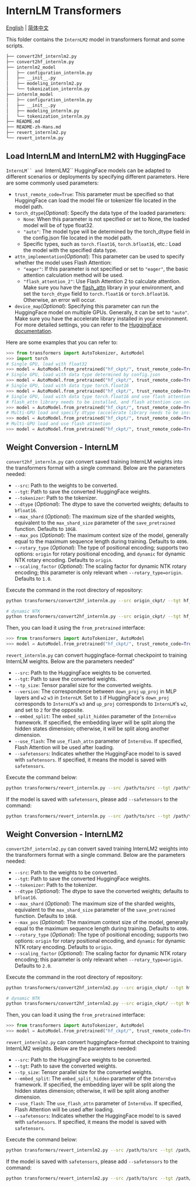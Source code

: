 # InternLM Transformers

[English](./README.md) |
[简体中文](./README-zh-Hans.md)

This folder contains the `InternLM2` model in transformers format and some scripts.

```bash
├── convert2hf_internlm2.py
├── convert2hf_internlm.py
├── internlm2_model
│   ├── configuration_internlm.py
│   ├── __init__.py
│   ├── modeling_internlm2.py
│   └── tokenization_internlm.py
├── internlm_model
│   ├── configuration_internlm.py
│   ├── __init__.py
│   ├── modeling_internlm.py
│   └── tokenization_internlm.py
├── README.md
├── README-zh-Hans.md
├── revert_internlm2.py
└── revert_internlm.py
```

## Load InternLM and InternLM2 with HuggingFace

`InternLM`` and `InternLM2`` HuggingFace models can be adapted to different scenarios or deployments by specifying different parameters. Here are some commonly used parameters:

- `trust_remote_code=True`: This parameter must be specified so that HuggingFace can load the model file or tokenizer file located in the model path.
- `torch_dtype`(*Optional*): Specify the data type of the loaded parameters:
    - `None`: When this parameter is not specified or set to None, the loaded model will be of type float32.
    - `"auto"`: The model type will be determined by the torch_dtype field in the config.json file located in the model path.
    - Specific types, such as `torch.float16`, `torch.bfloat16`, etc.: Load the model with the specified data type.
- `attn_implementation`(*Optional*): This parameter can be used to specify whether the model uses Flash Attention:
    - `"eager"`: If this parameter is not specified or set to `"eager"`, the basic attention calculation method will be used.
    - `"flash_attention_2"`: Use Flash Attention 2 to calculate attention. Make sure you have the [flash_attn](https://github.com/Dao-AILab/flash-attention) library in your environment, and set the `torch_dtype` field to `torch.float16` or `torch.bfloat16`. Otherwise, an error will occur.
- `device_map`(*Optional*): Specifying this parameter can run the HuggingFace model on multiple GPUs. Generally, it can be set to `"auto"`. Make sure you have the accelerate library installed in your environment. For more detailed settings, you can refer to the [HuggingFace documentation](https://huggingface.co/docs/accelerate/main/en/concept_guides/big_model_inference).

Here are some examples that you can refer to:

```python
>>> from transformers import AutoTokenizer, AutoModel
>>> import torch
# Single GPU, load with float32
>>> model = AutoModel.from_pretrained("hf_ckpt/", trust_remote_code=True).cuda()
# Single GPU, load with data type determined by config.json
>>> model = AutoModel.from_pretrained("hf_ckpt/", trust_remote_code=True, torch_dtype="auto").cuda()
# Single GPU, load with data type torch.float16
>>> model = AutoModel.from_pretrained("hf_ckpt/", trust_remote_code=True, torch_dtype=torch.float16).cuda()
# Single GPU, load with data type torch.float16 and use flash attention
# flash_attn library needs to be installed, and flash attention can only be used with float16 and bfloat16
>>> model = AutoModel.from_pretrained("hf_ckpt/", trust_remote_code=True, torch_dtype=torch.float16, attn_implementation="flash_attention_2").cuda()
# Multi-GPU load and specify dtype (accelerate library needs to be installed: pip install accelerate)
>>> model = AutoModel.from_pretrained("hf_ckpt/", trust_remote_code=True, torch_dtype=torch.float16, device_map="auto")
# Multi-GPU load and use flash attention
>>> model = AutoModel.from_pretrained("hf_ckpt/", trust_remote_code=True, torch_dtype=torch.float16, device_map="auto", attn_implementation="flash_attention_2")
```

## Weight Conversion - InternLM

`convert2hf_internlm.py` can convert saved training InternLM weights into the transformers format with a single command. Below are the parameters needed:

- `--src`: Path to the weights to be converted.
- `--tgt`: Path to save the converted HuggingFace weights.
- `--tokenizer`: Path to the tokenizer.
- `--dtype` (*Optional*): The dtype to save the converted weights; defaults to `bfloat16`.
- `--max_shard` (*Optional*): The maximum size of the sharded weights, equivalent to the `max_shard_size` parameter of the `save_pretrained` function. Defaults to `10GB`.
- `--max_pos` (*Optional*): The maximum context size of the model, generally equal to the maximum sequence length during training. Defaults to `4096`.
- `--rotary_type` (*Optional*): The type of positional encoding; supports two options: `origin` for rotary positional encoding, and `dynamic` for dynamic NTK rotary encoding. Defaults to `origin`.
- `--scaling_factor` (*Optional*): The scaling factor for dynamic NTK rotary encoding; this parameter is only relevant when `--rotary_type=origin`. Defaults to `1.0`.

Execute the command in the root directory of repository:

```bash
python transformers/convert2hf_internlm.py --src origin_ckpt/ --tgt hf_ckpt/ --tokenizer ./tools/tokenizer_internlm2.model --max_pos 4096 --rotary_type origin
```

```bash
# dynamic NTK
python transformers/convert2hf_internlm.py --src origin_ckpt/ --tgt hf_ckpt/ --tokenizer ./tools/tokenizer_internlm2.model --max_pos 4096 --rotary_type dynamic --scaling_factor 2.0
```

Then, you can load it using the `from_pretrained` interface:

```python
>>> from transformers import AutoTokenizer, AutoModel
>>> model = AutoModel.from_pretrained("hf_ckpt/", trust_remote_code=True).cuda()
```

`revert_internlm.py` can convert huggingface-format checkpoint to training InternLM weights. Below are the parameters needed"

- `--src`: Path to the HuggingFace weights to be converted.
- `--tgt`: Path to save the converted weights.
- `--tp_size`: Tensor parallel size for the converted weights.
- `--version`: The correspondence between `down_proj` `up_proj` in MLP layers and `w2` `w3` in `InternLM`. Set to `1` if HuggingFace's `down_proj` corresponds to `InternLM`'s `w3` and `up_proj` corresponds to `InternLM`'s `w2`, and set to `2` for the opposite.
- `--embed_split`: The `embed_split_hidden` parameter of the `InternEvo` framework. If specified, the embedding layer will be split along the hidden states dimension; otherwise, it will be split along another dimension.
- `--use_flash`: The `use_flash_attn` parameter of `InternEvo`. If specified, Flash Attention will be used after loading.
- `--safetensors`: Indicates whether the HuggingFace model to is saved with `safetensors`. If specified, it means the model is saved with `safetensors`.

Execute the command below:

```bash
python transformers/revert_internlm.py --src /path/to/src --tgt /path/to/tgt --tp_size 2 --embed_split --use_flash --version 1
```

If the model is saved with `safetensors`, please add `--safetensors` to the command:

```bash
python transformers/revert_internlm.py --src /path/to/src --tgt /path/to/tgt --tp_size 2 --embed_split --use_flash --version 1 --safetensors
```

## Weight Conversion - InternLM2

`convert2hf_internlm2.py` can convert saved training InternLM2 weights into the transformers format with a single command. Below are the parameters needed:

- `--src`: Path to the weights to be converted.
- `--tgt`: Path to save the converted HuggingFace weights.
- `--tokenizer`: Path to the tokenizer.
- `--dtype` (*Optional*): The dtype to save the converted weights; defaults to `bfloat16`.
- `--max_shard` (*Optional*): The maximum size of the sharded weights, equivalent to the `max_shard_size` parameter of the `save_pretrained` function. Defaults to `10GB`.
- `--max_pos` (*Optional*): The maximum context size of the model, generally equal to the maximum sequence length during training. Defaults to `4096`.
- `--rotary_type` (*Optional*): The type of positional encoding; supports two options: `origin` for rotary positional encoding, and `dynamic` for dynamic NTK rotary encoding. Defaults to `origin`.
- `--scaling_factor` (*Optional*): The scaling factor for dynamic NTK rotary encoding; this parameter is only relevant when `--rotary_type=origin`. Defaults to `2.0`.

Execute the command in the root directory of repository:

```bash
python transformers/convert2hf_internlm2.py --src origin_ckpt/ --tgt hf_ckpt/ --tokenizer ./tools/tokenizer_internlm2.model --max_pos 32768 --rotary_type origin
```

```bash
# dynamic NTK
python transformers/convert2hf_internlm2.py --src origin_ckpt/ --tgt hf_ckpt/ --tokenizer ./tools/tokenizer_internlm2.model --max_pos 32768 --rotary_type dynamic --scaling_factor 2.0
```

Then, you can load it using the `from_pretrained` interface:

```python
>>> from transformers import AutoTokenizer, AutoModel
>>> model = AutoModel.from_pretrained("hf_ckpt/", trust_remote_code=True).cuda()
```

`revert_internlm2.py` can convert huggingface-format checkpoint to training InternLM2 weights. Below are the parameters needed:

- `--src`: Path to the HuggingFace weights to be converted.
- `--tgt`: Path to save the converted weights.
- `--tp_size`: Tensor parallel size for the converted weights.
- `--embed_split`: The `embed_split_hidden` parameter of the `InternEvo` framework. If specified, the embedding layer will be split along the hidden states dimension; otherwise, it will be split along another dimension.
- `--use_flash`: The `use_flash_attn` parameter of `InternEvo`. If specified, Flash Attention will be used after loading.
- `--safetensors`: Indicates whether the HuggingFace model to is saved with `safetensors`. If specified, it means the model is saved with `safetensors`.

Execute the command below:

```bash
python transformers/revert_internlm2.py --src /path/to/src --tgt /path/to/tgt --tp_size 2 --embed_split --use_flash
```

If the model is saved with `safetensors`, please add `--safetensors` to the command:

```bash
python transformers/revert_internlm2.py --src /path/to/src --tgt /path/to/tgt --tp_size 2 --embed_split --use_flash --safetensors
```
